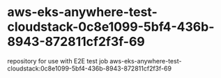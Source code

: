 # aws-eks-anywhere-test-cloudstack-0c8e1099-5bf4-436b-8943-872811cf2f3f-69
repository for use with E2E test job aws-eks-anywhere-test-cloudstack:0c8e1099-5bf4-436b-8943-872811cf2f3f-69
